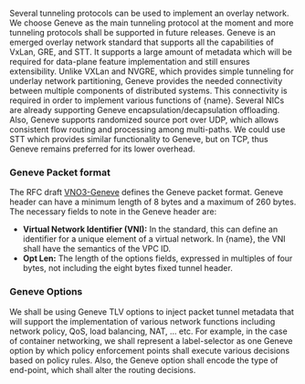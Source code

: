 
Several tunneling protocols can be used to implement an overlay network. We
choose Geneve as the main tunneling protocol at the moment and more tunneling
protocols shall be supported in future releases. Geneve is an emerged overlay
network standard that supports all the capabilities of VxLan, GRE, and STT. It
supports a large amount of metadata which will be required for data-plane
feature implementation and still ensures extensibility. Unlike VXLan and NVGRE,
which provides simple tunneling for underlay network partitioning, Geneve
provides the needed connectivity between multiple components of distributed
systems. This connectivity is required in order to implement various functions
of {name}. Several NICs are already supporting Geneve
encapsulation/decapsulation offloading. Also, Geneve supports randomized source
port over UDP, which allows consistent flow routing and processing among
multi-paths. We could use STT which provides similar functionality to Geneve,
but on TCP, thus Geneve remains preferred for its lower overhead.

### Geneve Packet format

The RFC draft
[VNO3-Geneve](https://www.ietf.org/id/draft-ietf-nvo3-geneve-13.txt) defines the
Geneve packet format. Geneve header can have a minimum length of 8 bytes and a
maximum of 260 bytes. The necessary fields to note in the Geneve header are:

* **Virtual Network Identifier (VNI):** In the standard, this can define an
  identifier for a unique element of a virtual network. In {name}, the VNI shall
  have the semantics of the VPC ID.
* **Opt Len:** The length of the options fields, expressed in multiples of four
  bytes, not including the eight bytes fixed tunnel header.

### Geneve Options

We shall be using Geneve TLV options to inject packet tunnel metadata that will
support the implementation of various network functions including network
policy, QoS, load balancing, NAT, … etc. For example, in the case of container
networking, we shall represent a label-selector as one Geneve option by which
policy enforcement points shall execute various decisions based on policy rules.
Also, the Geneve option shall encode the type of ​end-point, which shall alter
the routing decisions.